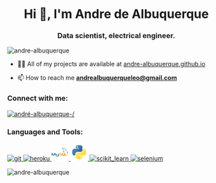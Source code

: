 <h1 align="center">Hi 👋, I'm Andre de Albuquerque</h1>
<h3 align="center">Data scientist, electrical engineer.</h3>

<p align="left"> <img src="https://komarev.com/ghpvc/?username=andre-albuquerque&label=Profile%20views&color=0e75b6&style=flat" alt="andre-albuquerque" /> </p>

- 👨‍💻 All of my projects are available at [andre-albuquerque.github.io](http://andre-albuquerque.github.io/)

- 📫 How to reach me **andrealbuquerqueleo@gmail.com**

<h3 align="left">Connect with me:</h3>
<p align="left">
<a href="https://linkedin.com/in/andré-albuquerque-/" target="blank"><img align="center" src="https://raw.githubusercontent.com/rahuldkjain/github-profile-readme-generator/master/src/images/icons/Social/linked-in-alt.svg" alt="andré-albuquerque-/" height="30" width="40" /></a>
</p>

<h3 align="left">Languages and Tools:</h3>
<p align="left"> <a href="https://git-scm.com/" target="_blank"> <img src="https://www.vectorlogo.zone/logos/git-scm/git-scm-icon.svg" alt="git" width="40" height="40"/> </a> <a href="https://heroku.com" target="_blank"> <img src="https://www.vectorlogo.zone/logos/heroku/heroku-icon.svg" alt="heroku" width="40" height="40"/> </a> <a href="https://www.mysql.com/" target="_blank"> <img src="https://raw.githubusercontent.com/devicons/devicon/master/icons/mysql/mysql-original-wordmark.svg" alt="mysql" width="40" height="40"/> </a> <a href="https://www.python.org" target="_blank"> <img src="https://raw.githubusercontent.com/devicons/devicon/master/icons/python/python-original.svg" alt="python" width="40" height="40"/> </a> <a href="https://scikit-learn.org/" target="_blank"> <img src="https://upload.wikimedia.org/wikipedia/commons/0/05/Scikit_learn_logo_small.svg" alt="scikit_learn" width="40" height="40"/> </a> <a href="https://www.selenium.dev" target="_blank"> <img src="https://raw.githubusercontent.com/detain/svg-logos/780f25886640cef088af994181646db2f6b1a3f8/svg/selenium-logo.svg" alt="selenium" width="40" height="40"/> </a> </p>

<p><img align="center" src="https://github-readme-stats.vercel.app/api/top-langs?username=andre-albuquerque&show_icons=true&locale=en&layout=compact" alt="andre-albuquerque" /></p>
